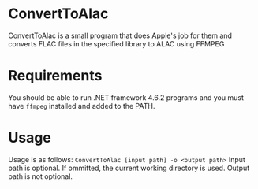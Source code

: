﻿# ConvertToAlac
ConvertToAlac is a small program that does Apple's job for them and converts FLAC files in the specified library to ALAC using FFMPEG

# Requirements
You should be able to run .NET framework 4.6.2 programs and you must have `ffmpeg` installed and added to the PATH.

# Usage
Usage is as follows: `ConvertToAlac [input path] -o <output path>`
Input path is optional. If ommitted, the current working directory is used. Output path is not optional.